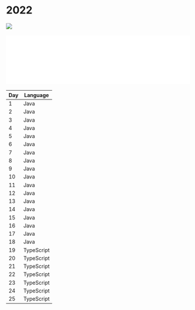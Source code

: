 # 2022
![](https://img.shields.io/badge/stars%20⭐-48-yellow)

![Metrics](../visuals/github-metrics-2022.svg)

|Day|Language|
|--|--|
|1|Java|
|2|Java|
|3|Java|
|4|Java|
|5|Java|
|6|Java|
|7|Java|
|8|Java|
|9|Java|
|10|Java|
|11|Java|
|12|Java|
|13|Java|
|14|Java|
|15|Java|
|16|Java|
|17|Java|
|18|Java|
|19|TypeScript|
|20|TypeScript|
|21|TypeScript|
|22|TypeScript|
|23|TypeScript|
|24|TypeScript|
|25|TypeScript|